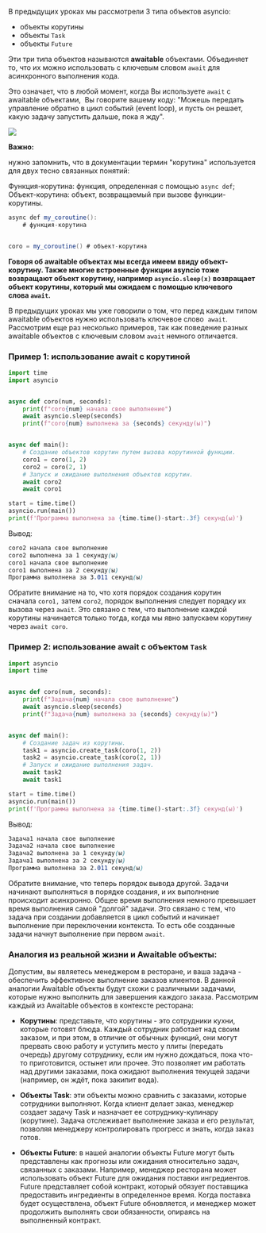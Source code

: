 В предыдущих уроках мы рассмотрели 3 типа объектов asyncio:

- объекты корутины
- объекты `Task`
- объекты `Future`

Эти три типа объектов называются **awaitable** объектами. Объединяет то, что их можно использовать с ключевым словом `await` для асинхронного выполнения кода.

Это означает, что в любой момент, когда Вы используете `await` c awaitable объектами,  Вы говорите вашему коду: "Можешь передать управление обратно в цикл событий (event loop), и пусть он решает, какую задачу запустить дальше, пока я жду".

![](https://ucarecdn.com/46a79b62-84f0-4b5a-a4ba-008dd58d660b/)

**Важно:** 

нужно запомнить, что в документации термин "корутина" используется для двух тесно связанных понятий:

Функция-корутина: функция, определенная с помощью `async def`;  
Объект-корутина: объект, возвращаемый при вызове функции-корутины.

```csharp
async def my_coroutine():
    # функция-корутина


coro = my_coroutine() # объект-корутина
```

**Говоря об awaitable объектах мы всегда имеем ввиду объект-корутину. Также многие встроенные функции asyncio тоже возвращают объект корутину, например `asyncio.sleep(x)` возвращает объект корутины, который мы ожидаем с помощью ключевого слова `await`.** 

В предыдущих уроках мы уже говорили о том, что перед каждым типом awaitable объектов нужно использовать ключевое слово  `await`. Рассмотрим еще раз несколько примеров, так как поведение разных awaitable объектов с ключевым словом `await` немного отличается. 

### Пример 1: использование await c корутиной

```python
import time
import asyncio


async def coro(num, seconds):
    print(f"coro{num} начала свое выполнение")
    await asyncio.sleep(seconds)
    print(f"coro{num} выполнена за {seconds} секунду(ы)")


async def main():
    # Создание объектов корутин путем вызова корутинной функции.
    coro1 = coro(1, 2)
    coro2 = coro(2, 1)
    # Запуск и ожидание выполнения объектов корутин.
    await coro2
    await coro1

start = time.time()
asyncio.run(main())
print(f'Программа выполнена за {time.time()-start:.3f} секунд(ы)')
```

Вывод:

```scss
coro2 начала свое выполнение
coro2 выполнена за 1 секунду(ы)
coro1 начала свое выполнение
coro1 выполнена за 2 секунду(ы)
Программа выполнена за 3.011 секунд(ы)
```

Обратите внимание на то, что хотя порядок создания корутин сначала `coro1,` затем `coro2`, порядок выполнения следует порядку их вызова через `await`. Это связано с тем, что выполнение каждой корутины начинается только тогда, когда мы явно запускаем корутину через `await coro`.

### Пример 2: использование await c объектом `Task`

```python
import asyncio
import time


async def coro(num, seconds):
    print(f"Задача{num} начала свое выполнение")
    await asyncio.sleep(seconds)
    print(f"Задача{num} выполнена за {seconds} секунду(ы)")


async def main():
    # Создание задач из корутины.
    task1 = asyncio.create_task(coro(1, 2))
    task2 = asyncio.create_task(coro(2, 1))
    # Запуск и ожидание выполнения задач.
    await task2
    await task1

start = time.time()
asyncio.run(main())
print(f'Программа выполнена за {time.time()-start:.3f} секунд(ы)')
```

Вывод:

```scss
Задача1 начала свое выполнение
Задача2 начала свое выполнение
Задача2 выполнена за 1 секунду(ы)
Задача1 выполнена за 2 секунду(ы)
Программа выполнена за 2.011 секунд(ы)
```

Обратите внимание, что теперь порядок вывода другой. Задачи начинают выполняться в порядке создания, и их выполнение происходит асинхронно. Общее время выполнения немного превышает время выполнения самой "долгой" задачи. Это связано с тем, что задача при создании добавляется в цикл событий и начинает выполнение при переключении контекста. То есть обе созданные задачи начнут выполнение при первом `await`. 

### Аналогия из реальной жизни и Awaitable объекты:

Допустим, вы являетесь менеджером в ресторане, и ваша задача - обеспечить эффективное выполнение заказов клиентов. В данной аналогии Awaitable объекты будут схожи с различными задачами, которые нужно выполнить для завершения каждого заказа. Рассмотрим каждый из Awaitable объектов в контексте ресторана:

- **Корутины**: представьте, что корутины - это сотрудники кухни, которые готовят блюда. Каждый сотрудник работает над своим заказом, и при этом, в отличие от обычных функций, они могут прервать свою работу и уступить место у плиты (передать очередь) другому сотруднику, если им нужно дождаться, пока что-то приготовится, остынет или прочее. Это позволяет им работать над другими заказами, пока ожидают выполнения текущей задачи (например, он ждёт, пока закипит вода).
    
- **Объекты Task**: эти объекты можно сравнить с заказами, которые сотрудники выполняют. Когда клиент делает заказ, менеджер создает задачу Task и назначает ее сотруднику-кулинару (корутине). Задача отслеживает выполнение заказа и его результат, позволяя менеджеру контролировать прогресс и знать, когда заказ готов.
    
- **Объекты Future**: в нашей аналогии объекты Future могут быть представлены как прогнозы или ожидания относительно задач, связанных с заказами. Например, менеджер ресторана может использовать объект Future для ожидания поставки ингредиентов. Future представляет собой контракт, который обязует поставщика предоставить ингредиенты в определенное время. Когда поставка будет осуществлена, объект Future обновляется, и менеджер может продолжить выполнять свои обязанности, опираясь на выполненный контракт.